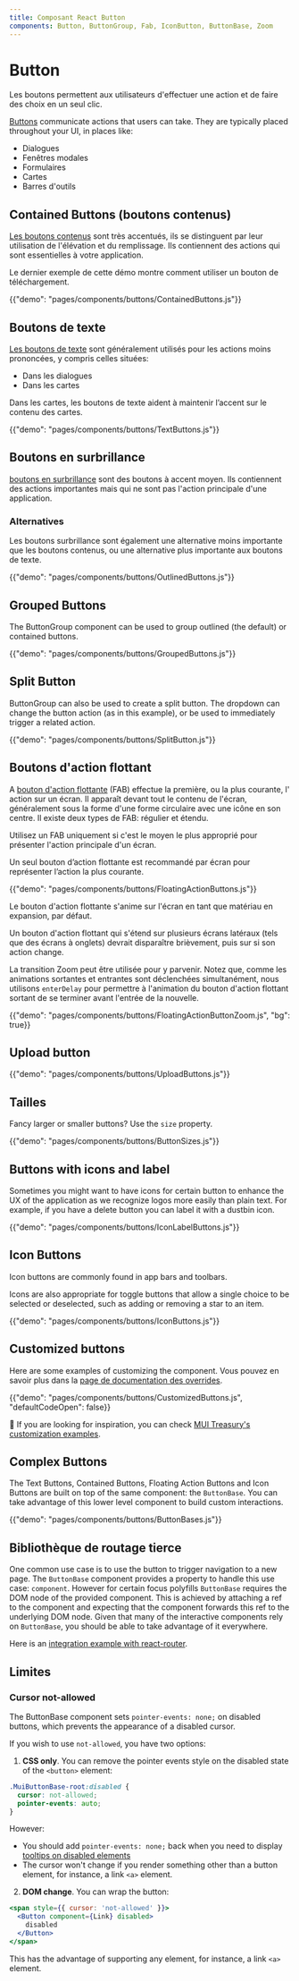 ```yaml
---
title: Composant React Button
components: Button, ButtonGroup, Fab, IconButton, ButtonBase, Zoom
---
```


# Button

<p class="description">Les boutons permettent aux utilisateurs d'effectuer une action et de faire des choix en un seul clic.</p>

[Buttons](https://material.io/design/components/buttons.html) communicate actions that users can take. They are typically placed throughout your UI, in places like:

- Dialogues
- Fenêtres modales
- Formulaires
- Cartes
- Barres d'outils

## Contained Buttons (boutons contenus)

[Les boutons contenus](https://material.io/design/components/buttons.html#contained-button) sont très accentués, ils se distinguent par leur utilisation de l'élévation et du remplissage. Ils contiennent des actions qui sont essentielles à votre application.

Le dernier exemple de cette démo montre comment utiliser un bouton de téléchargement.

{{"demo": "pages/components/buttons/ContainedButtons.js"}}

## Boutons de texte

[Les boutons de texte](https://material.io/design/components/buttons.html#text-button) sont généralement utilisés pour les actions moins prononcées, y compris celles situées:

- Dans les dialogues
- Dans les cartes

Dans les cartes, les boutons de texte aident à maintenir l’accent sur le contenu des cartes.

{{"demo": "pages/components/buttons/TextButtons.js"}}

## Boutons en surbrillance

[boutons en surbrillance](https://material.io/design/components/buttons.html#outlined-button) sont des boutons à accent moyen. Ils contiennent des actions importantes mais qui ne sont pas l'action principale d'une application.

### Alternatives

Les boutons surbrillance sont également une alternative moins importante que les boutons contenus, ou une alternative plus importante aux boutons de texte.

{{"demo": "pages/components/buttons/OutlinedButtons.js"}}

## Grouped Buttons

The ButtonGroup component can be used to group outlined (the default) or contained buttons.

{{"demo": "pages/components/buttons/GroupedButtons.js"}}

## Split Button

ButtonGroup can also be used to create a split button. The dropdown can change the button action (as in this example), or be used to immediately trigger a related action.

{{"demo": "pages/components/buttons/SplitButton.js"}}

## Boutons d'action flottant

A [bouton d'action flottante](https://material.io/design/components/buttons-floating-action-button.html) (FAB) effectue la première, ou la plus courante, l' action sur un écran. Il apparaît devant tout le contenu de l'écran, généralement sous la forme d'une forme circulaire avec une icône en son centre. Il existe deux types de FAB: régulier et étendu.

Utilisez un FAB uniquement si c'est le moyen le plus approprié pour présenter l'action principale d'un écran.

Un seul bouton d’action flottante est recommandé par écran pour représenter l’action la plus courante.

{{"demo": "pages/components/buttons/FloatingActionButtons.js"}}

Le bouton d'action flottante s'anime sur l'écran en tant que matériau en expansion, par défaut.

Un bouton d'action flottant qui s'étend sur plusieurs écrans latéraux (tels que des écrans à onglets) devrait disparaître brièvement, puis sur si son action change.

La transition Zoom peut être utilisée pour y parvenir. Notez que, comme les animations sortantes et entrantes sont déclenchées simultanément, nous utilisons `enterDelay` pour permettre à l'animation du bouton d'action flottant sortant de se terminer avant l'entrée de la nouvelle.

{{"demo": "pages/components/buttons/FloatingActionButtonZoom.js", "bg": true}}

## Upload button

{{"demo": "pages/components/buttons/UploadButtons.js"}}

## Tailles

Fancy larger or smaller buttons? Use the `size` property.

{{"demo": "pages/components/buttons/ButtonSizes.js"}}

## Buttons with icons and label

Sometimes you might want to have icons for certain button to enhance the UX of the application as we recognize logos more easily than plain text. For example, if you have a delete button you can label it with a dustbin icon.

{{"demo": "pages/components/buttons/IconLabelButtons.js"}}

## Icon Buttons

Icon buttons are commonly found in app bars and toolbars.

Icons are also appropriate for toggle buttons that allow a single choice to be selected or deselected, such as adding or removing a star to an item.

{{"demo": "pages/components/buttons/IconButtons.js"}}

## Customized buttons

Here are some examples of customizing the component. Vous pouvez en savoir plus dans la [page de documentation des overrides](/customization/components/).

{{"demo": "pages/components/buttons/CustomizedButtons.js", "defaultCodeOpen": false}}

👑 If you are looking for inspiration, you can check [MUI Treasury's customization examples](https://mui-treasury.com/components/button).

## Complex Buttons

The Text Buttons, Contained Buttons, Floating Action Buttons and Icon Buttons are built on top of the same component: the `ButtonBase`. You can take advantage of this lower level component to build custom interactions.

{{"demo": "pages/components/buttons/ButtonBases.js"}}

## Bibliothèque de routage tierce

One common use case is to use the button to trigger navigation to a new page. The `ButtonBase` component provides a property to handle this use case: `component`. However for certain focus polyfills `ButtonBase` requires the DOM node of the provided component. This is achieved by attaching a ref to the component and expecting that the component forwards this ref to the underlying DOM node. Given that many of the interactive components rely on `ButtonBase`, you should be able to take advantage of it everywhere.

Here is an [integration example with react-router](/guides/composition/#button).

## Limites

### Cursor not-allowed

The ButtonBase component sets `pointer-events: none;` on disabled buttons, which prevents the appearance of a disabled cursor.

If you wish to use `not-allowed`, you have two options:

1. **CSS only**. You can remove the pointer events style on the disabled state of the `<button>` element:

  ```css
  .MuiButtonBase-root:disabled {
    cursor: not-allowed;
    pointer-events: auto;
  }
  ```

However:

- You should add `pointer-events: none;` back when you need to display [tooltips on disabled elements](/components/tooltips/#disabled-elements)
- The cursor won't change if you render something other than a button element, for instance, a link `<a>` element.

2. **DOM change**. You can wrap the button:

  ```jsx
  <span style={{ cursor: 'not-allowed' }}>
    <Button component={Link} disabled>
      disabled
    </Button>
  </span>
  ```

This has the advantage of supporting any element, for instance, a link `<a>` element.